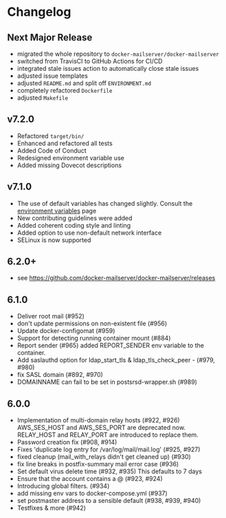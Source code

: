 # Changelog

## Next Major Release

- migrated the whole repository to `docker-mailserver/docker-mailserver`
- switched from TravisCI to GitHub Actions for CI/CD
- integrated stale issues action to automatically close stale issues
- adjusted issue templates
- adjusted `README.md` and split off `ENVIRONMENT.md`
- completely refactored `Dockerfile`
- adjusted `Makefile`

## v7.2.0

- Refactored `target/bin/`
- Enhanced and refactored all tests
- Added Code of Conduct
- Redesigned environment variable use
- Added missing Dovecot descriptions

## v7.1.0

- The use of default variables has changed slightly. Consult the [environment variables](./ENVIRONMENT.md) page
- New contributing guidelines were added
- Added coherent coding style and linting
- Added option to use non-default network interface
- SELinux is now supported

## 6.2.0+

- see <https://github.com/docker-mailserver/docker-mailserver/releases>

## 6.1.0

- Deliver root mail (#952)
- don't update permissions on non-existent file (#956)
- Update docker-configomat (#959)
- Support for detecting running container mount (#884)
- Report sender (#965)
  added REPORT_SENDER env variable to the container.
- Add saslauthd option for ldap_start_tls & ldap_tls_check_peer - (#979, #980)
- fix SASL domain (#892, #970)
- DOMAINNAME can fail to be set in postsrsd-wrapper.sh (#989)

## 6.0.0

- Implementation of multi-domain relay hosts (#922, #926)
  AWS_SES_HOST and AWS_SES_PORT are deprecated now.
  RELAY_HOST and RELAY_PORT are introduced to replace them.
- Password creation fix (#908, #914)
- Fixes 'duplicate log entry for /var/log/mail/mail.log' (#925, #927)
- fixed cleanup (mail_with_relays didn't get cleaned up) (#930)
- fix line breaks in postfix-summary mail error case (#936)
- Set default virus delete time (#932, #935)
  This defaults to 7 days
- Ensure that the account contains a @ (#923, #924)
- Introducing global filters. (#934)
- add missing env vars to docker-compose.yml (#937)
- set postmaster address to a sensible default (#938, #939, #940)
- Testfixes & more (#942)
